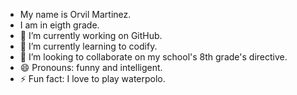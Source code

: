 - My name is Orvil Martinez.
- I am in eigth grade.
- 🔭 I’m currently working on GitHub.
- 🌱 I’m currently learning to codify.
- 👯 I’m looking to collaborate on my school's 8th grade's directive.
- 😄 Pronouns: funny and intelligent.
- ⚡ Fun fact: I love to play waterpolo.
